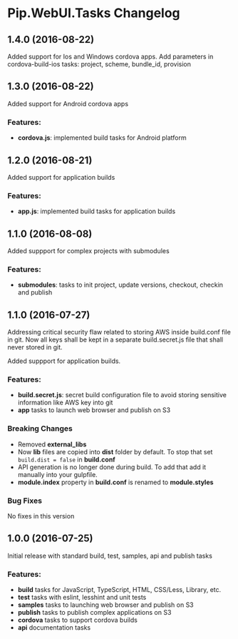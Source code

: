 # Pip.WebUI.Tasks Changelog

## 1.4.0 (2016-08-22)

Added support for Ios and Windows cordova apps. 
Add parameters in cordova-build-ios tasks: project, scheme, bundle_id, provision

## 1.3.0 (2016-08-22)

Added support for Android cordova apps

### Features:

* **cordova.js**: implemented build tasks for Android platform

## 1.2.0 (2016-08-21)

Added support for application builds

### Features:

* **app.js**: implemented build tasks for application builds

## 1.1.0 (2016-08-08)

Added suppport for complex projects with submodules

### Features:

* **submodules**: tasks to init project, update versions, checkout, checkin and publish

## 1.1.0 (2016-07-27)

Addressing critical security flaw related to storing AWS inside build.conf file in git.
Now all keys shall be kept in a separate build.secret.js file that shall never stored in git.  

Added suppport for application builds.

### Features:

* **build.secret.js**: secret build configuration file to avoid storing sensitive information like AWS key into git
* **app** tasks to launch web browser and publish on S3

### Breaking Changes
* Removed **external_libs**
* Now **lib** files are copied into **dist** folder by default. To stop that set `build.dist = false` in **build.conf**
* API generation is no longer done during build. To add that add it manually into your gulpfile.
* **module.index** property in **build.conf** is renamed to **module.styles**

### Bug Fixes
No fixes in this version


## 1.0.0 (2016-07-25)

Initial release with standard build, test, samples, api and publish tasks

### Features:

* **build** tasks for JavaScript, TypeScript, HTML, CSS/Less, Library, etc.
* **test** tasks with eslint, lesshint and unit tests
* **samples** tasks to launching web browser and publish on S3
* **publish** tasks to publish complex applications on S3
* **cordova** tasks to support cordova builds
* **api** documentation tasks

